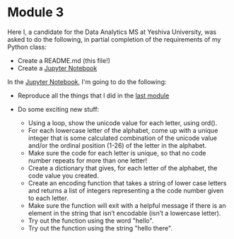 # Module 3

Here I, a candidate for the Data Analytics MS at Yeshiva University, was asked to do the following, in partial completion of the requirements of my Python class:

* Create a README.md (this file!)
* Create a [Jupyter Notebook](Assignment_3.ipynb)

In the [Jupyter Notebook](Assignment_3.ipynb), I'm going to do the following:

* Reproduce all the things that I did in the [last module](../Module_2)

* Do some exciting new stuff:
  - Using a loop, show the unicode value for each letter, using ord().
  - For each lowercase letter of the alphabet, come up with a unique integer that is some calculated combination of the unicode value and/or the ordinal position (1-26) of the letter in the alphabet.
  - Make sure the code for each letter is unique, so that no code number repeats for more than one letter!  
  - Create a dictionary that gives, for each letter of the alphabet, the code value you created.
  - Create an encoding function that takes a string of lower case letters and returns a list of integers representing a the code number given to each letter.  
  - Make sure the function will exit with a helpful message if there is an element in the string that isn’t encodable (isn’t a lowercase letter).
  - Try out the function using the word "hello".
  - Try out the function using the string "hello there".
